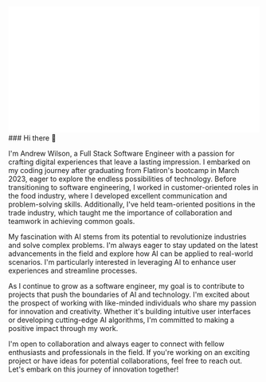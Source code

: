 
<img src="./header.svg" />
### Hi there 👋

I'm Andrew Wilson, a Full Stack Software Engineer with a passion for crafting digital experiences that leave a lasting impression. I embarked on my coding journey after graduating from Flatiron's bootcamp in March 2023, eager to explore the endless possibilities of technology. Before transitioning to software engineering, I worked in customer-oriented roles in the food industry, where I developed excellent communication and problem-solving skills. Additionally, I've held team-oriented positions in the trade industry, which taught me the importance of collaboration and teamwork in achieving common goals.

My fascination with AI stems from its potential to revolutionize industries and solve complex problems. I'm always eager to stay updated on the latest advancements in the field and explore how AI can be applied to real-world scenarios. I'm particularly interested in leveraging AI to enhance user experiences and streamline processes.

As I continue to grow as a software engineer, my goal is to contribute to projects that push the boundaries of AI and technology. I'm excited about the prospect of working with like-minded individuals who share my passion for innovation and creativity. Whether it's building intuitive user interfaces or developing cutting-edge AI algorithms, I'm committed to making a positive impact through my work.

I'm open to collaboration and always eager to connect with fellow enthusiasts and professionals in the field. If you're working on an exciting project or have ideas for potential collaborations, feel free to reach out. Let's embark on this journey of innovation together!
<!--
**AndrewW129/AndrewW129** is a ✨ _special_ ✨ repository because its `README.md` (this file) appears on your GitHub profile.

Here are some ideas to get you started:

- 🔭 I’m currently working on ...
- 🌱 I’m currently learning ...
- 👯 I’m looking to collaborate on ...



- 🤔 I’m looking for help with ...
- 💬 Ask me about ...
- 📫 How to reach me: ...
- 😄 Pronouns: ...
- ⚡ Fun fact: ...
-->
